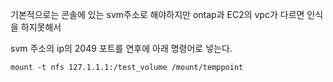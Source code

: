 기본적으로는 콘솔에 있는 svm주소로 해야하지만 ontap과 EC2의 vpc가 다르면 인식을 하지못해서

svm 주소의 ip의 2049 포트를 연후에 아래 명령어로 넣는다.

```
mount -t nfs 127.1.1.1:/test_volume /mount/temppoint
```
